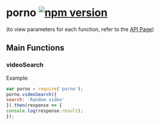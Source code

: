 
# porno [![npm version](https://badge.fury.io/js/porno.svg)](https://badge.fury.io/js/porno)
(to view parameters for each function, refer to the [API Page](http://api.porn.com)) 
## Main Functions

### videoSearch
Example:
```js
var porno = require('porno');
porno.videoSearch({
search: 'Random video'
}).then(response => {
console.log(response.result);
});
```

